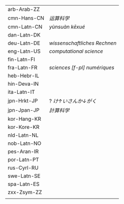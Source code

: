 | | |
|-|-|
| arb-Arab-ZZ |  |
| cmn-Hans-CN | _运算科学_ |
| cmn-Latn-CN | _yùnsuàn kēxué_ |
| dan-Latn-DK |  |
| deu-Latn-DE | _wissenschaftliches Rechnen_ |
| eng-Latn-US | _computational science_ |
| fin-Latn-FI |  |
| fra-Latn-FR | _sciences [f-pl] numériques_ |
| heb-Hebr-IL |  |
| hin-Deva-IN |  |
| ita-Latn-IT |  |
| jpn-Hrkt-JP | ? _け↑いさんか↓がく_ |
| jpn-Jpan-JP | _計算科学_ |
| kor-Hang-KR |  |
| kor-Kore-KR |  |
| nld-Latn-NL |  |
| nob-Latn-NO |  |
| pes-Aran-IR |  |
| por-Latn-PT |  |
| rus-Cyrl-RU |  |
| swe-Latn-SE |  |
| spa-Latn-ES |  |
| zxx-Zsym-ZZ |  |
|  |  |
